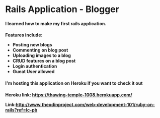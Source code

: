 # Rails Application - Blogger

<h4>I learned how to make my first rails application.<h4>

Features include:

<ul>
 <li>Posting new blogs</li>

<li>Commenting on blog post</li>

<li>Uploading images to a blog</li>

<li>CRUD features on a blog post</li>

<li>Login authentication</li>

<li>Gueat User allowed</li>
</ul>

<h4>I'm hosting this application on Heroku if you want to check it out<h4>

Heroku link: https://thawing-temple-1008.herokuapp.com/

Link:http://www.theodinproject.com/web-development-101/ruby-on-rails?ref=lc-pb
